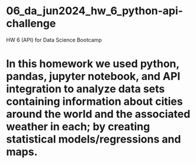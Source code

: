 # 06_da_jun2024_hw_6_python-api-challenge
HW 6 (API) for Data Science Bootcamp

# In this homework we used python, pandas, jupyter notebook, and API integration to analyze data sets containing information about cities around the world and the associated weather in each; by creating statistical models/regressions and maps. 
